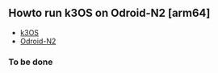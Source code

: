 ## Howto run k3OS on Odroid-N2 [arm64]

  * [k3OS](https://github.com/rancher/k3os)
  * [Odroid-N2](https://wiki.odroid.com/odroid-n2/odroid-n2)

### To be done

